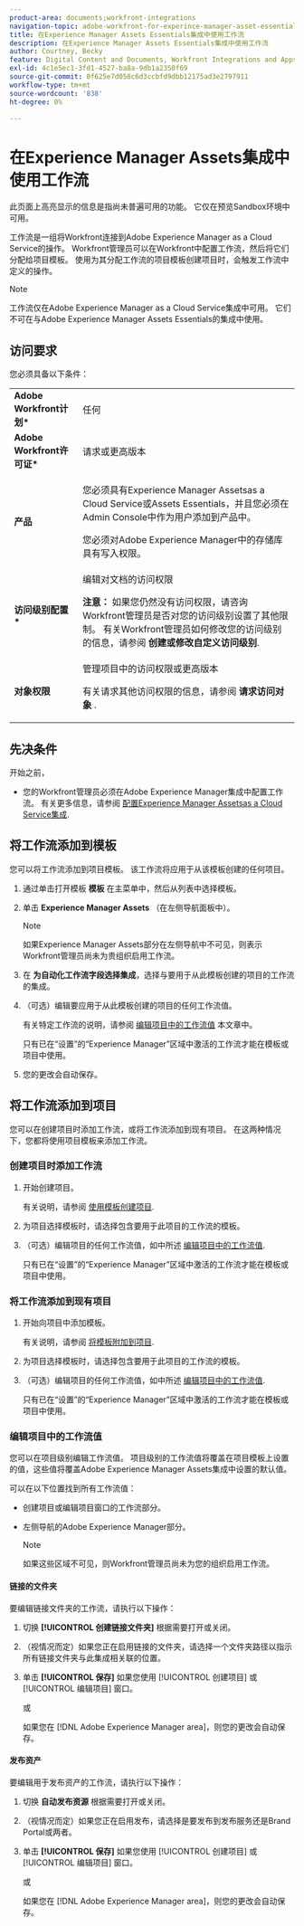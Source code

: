 ```yaml
---
product-area: documents;workfront-integrations
navigation-topic: adobe-workfront-for-experince-manager-asset-essentials
title: 在Experience Manager Assets Essentials集成中使用工作流
description: 在Experience Manager Assets Essentials集成中使用工作流
author: Courtney, Becky
feature: Digital Content and Documents, Workfront Integrations and Apps
exl-id: 4c1e5ec1-3fd1-4527-ba8a-9db1a2350f69
source-git-commit: 0f625e7d058c6d3ccbfd9dbb12175ad3e2797911
workflow-type: tm+mt
source-wordcount: '838'
ht-degree: 0%

---
```


# 在Experience Manager Assets集成中使用工作流

<span class="preview">此页面上高亮显示的信息是指尚未普遍可用的功能。 它仅在预览Sandbox环境中可用。</span>

工作流是一组将Workfront连接到Adobe Experience Manager as a Cloud Service的操作。 Workfront管理员可以在Workfront中配置工作流，然后将它们分配给项目模板。 使用为其分配工作流的项目模板创建项目时，会触发工作流中定义的操作。

>[!NOTE]
>
>工作流仅在Adobe Experience Manager as a Cloud Service集成中可用。 它们不可在与Adobe Experience Manager Assets Essentials的集成中使用。


## 访问要求

您必须具备以下条件：

<table>
  <tr>
   <td><strong>Adobe Workfront计划*</strong>
   </td>
   <td>任何
   </td>
  </tr>
  <tr>
   <td><strong>Adobe Workfront许可证*</strong>
   </td>
   <td>请求或更高版本
   </td>
  </tr>
  <tr>
   <td><strong>产品</strong>
   </td>
   <td><p>您必须具有Experience Manager Assetsas a Cloud Service或Assets Essentials，并且您必须在Admin Console中作为用户添加到产品中。</p><p>您必须对Adobe Experience Manager中的存储库具有写入权限。</p>
   </td>
  </tr>
  <tr>
   <td><strong>访问级别配置*</strong>
   </td>
   <td>编辑对文档的访问权限
<p>
<strong>注意： </strong>如果您仍然没有访问权限，请咨询Workfront管理员是否对您的访问级别设置了其他限制。 有关Workfront管理员如何修改您的访问级别的信息，请参阅 <strong>创建或修改自定义访问级别</strong>.
   </td>
  </tr>
  <tr>
   <td><strong>对象权限</strong>
   </td>
   <td>管理项目中的访问权限或更高版本 
<p>
有关请求其他访问权限的信息，请参阅 <strong>请求访问对象 </strong>.
   </td>
  </tr>
</table>

## 先决条件

开始之前，

* 您的Workfront管理员必须在Adobe Experience Manager集成中配置工作流。 有关更多信息，请参阅 [配置Experience Manager Assetsas a Cloud Service集成](../../administration-and-setup/configure-integrations/configure-aacs-integration.md#set-up-workflows-optional).

## 将工作流添加到模板

您可以将工作流添加到项目模板。 该工作流将应用于从该模板创建的任何项目。

1. 通过单击打开模板 **模板** 在主菜单中，然后从列表中选择模板。
1. 单击 **Experience Manager Assets** （在左侧导航面板中）。

   >[!NOTE]
   >
   >如果Experience Manager Assets部分在左侧导航中不可见，则表示Workfront管理员尚未为贵组织启用工作流。 <!--Is this right?-->

1. 在 **为自动化工作流字段选择集成**，选择与要用于从此模板创建的项目的工作流的集成。
1. （可选）编辑要应用于从此模板创建的项目的任何工作流值。

   有关特定工作流的说明，请参阅 [编辑项目中的工作流值](#edit-workflow-values-in-a-project) 本文章中。

   只有已在“设置”的“Experience Manager”区域中激活的工作流才能在模板或项目中使用。

1. 您的更改会自动保存。 <!-- do they though??-->

## 将工作流添加到项目

您可以在创建项目时添加工作流，或将工作流添加到现有项目。 在这两种情况下，您都将使用项目模板来添加工作流。

### 创建项目时添加工作流

1. 开始创建项目。

   有关说明，请参阅 [使用模板创建项目](/help/quicksilver/manage-work/projects/create-projects/create-project-from-template.md).

1. 为项目选择模板时，请选择包含要用于此项目的工作流的模板。
1. （可选）编辑项目的任何工作流值，如中所述 [编辑项目中的工作流值](#edit-workflow-values-in-a-project).

   只有已在“设置”的“Experience Manager”区域中激活的工作流才能在模板或项目中使用。


### 将工作流添加到现有项目

1. 开始向项目中添加模板。

   有关说明，请参阅 [将模板附加到项目](/help/quicksilver/manage-work/projects/create-and-manage-templates/attach-template-to-project.md).

1. 为项目选择模板时，请选择包含要用于此项目的工作流的模板。
1. （可选）编辑项目的任何工作流值，如中所述 [编辑项目中的工作流值](#edit-workflow-values-in-a-project).

   只有已在“设置”的“Experience Manager”区域中激活的工作流才能在模板或项目中使用。

### 编辑项目中的工作流值

您可以在项目级别编辑工作流值。 项目级别的工作流值将覆盖在项目模板上设置的值，这些值将覆盖Adobe Experience Manager Assets集成中设置的默认值。

可以在以下位置找到所有工作流值：

* 创建项目或编辑项目窗口的工作流部分。
* 左侧导航的Adobe Experience Manager部分。


  >[!NOTE]
  >
  >如果这些区域不可见，则Workfront管理员尚未为您的组织启用工作流。

#### 链接的文件夹

要编辑链接文件夹的工作流，请执行以下操作：

1. 切换 **[!UICONTROL 创建链接文件夹]** 根据需要打开或关闭。
1. （视情况而定）如果您正在启用链接的文件夹，请选择一个文件夹路径以指示所有链接文件夹与此集成相关联的位置。
1. 单击 **[!UICONTROL 保存]** 如果您使用 [!UICONTROL 创建项目] 或 [!UICONTROL 编辑项目] 窗口。

   或

   如果您在 [!DNL Adobe Experience Manager area]，则您的更改会自动保存。 <!--Do they though?-->


#### 发布资产

<div class="preview">

要编辑用于发布资产的工作流，请执行以下操作：

1. 切换 **自动发布资源** 根据需要打开或关闭。
1. （视情况而定）如果您正在启用发布，请选择是要发布到发布服务还是Brand Portal或两者。
1. 单击 **[!UICONTROL 保存]** 如果您使用 [!UICONTROL 创建项目] 或 [!UICONTROL 编辑项目] 窗口。

   或

   如果您在 [!DNL Adobe Experience Manager area]，则您的更改会自动保存。 <!--Do they though?-->

</div>
